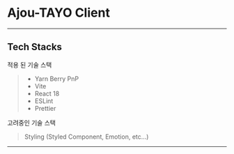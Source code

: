 Ajou-TAYO Client
=============
---------------------------------------
## Tech Stacks
적용 된 기술 스택
> - Yarn Berry PnP
> - Vite
> - React 18
> - ESLint
> - Prettier

고려중인 기술 스택
> Styling (Styled Component, Emotion, etc...) 

---------------------------------------